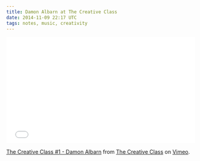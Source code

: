 ```yaml
---
title: Damon Albarn at The Creative Class
date: 2014-11-09 22:17 UTC
tags: notes, music, creativity
---
```


<iframe src="//player.vimeo.com/video/98330468?color=09e0c4" width="500" height="281" frameborder="0" webkitallowfullscreen mozallowfullscreen allowfullscreen></iframe> <p><a href="http://vimeo.com/98330468">The Creative Class #1 - Damon Albarn</a> from <a href="http://vimeo.com/thecreativeclass">The Creative Class</a> on <a href="https://vimeo.com">Vimeo</a>.</p>


